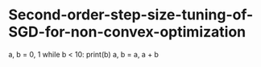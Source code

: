 # Second-order-step-size-tuning-of-SGD-for-non-convex-optimization

a, b = 0, 1
while b < 10:
    print(b)
    a, b = a, a + b

